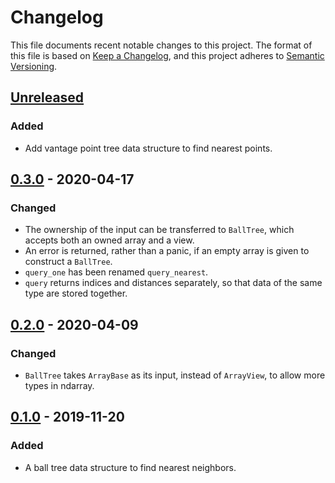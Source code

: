 # Changelog

This file documents recent notable changes to this project. The format of this
file is based on [Keep a Changelog](https://keepachangelog.com/en/1.0.0/), and
this project adheres to [Semantic
Versioning](https://semver.org/spec/v2.0.0.html).

## [Unreleased]

### Added

- Add vantage point tree data structure to find nearest points.

## [0.3.0] - 2020-04-17

### Changed

- The ownership of the input can be transferred to `BallTree`, which accepts
  both an owned array and a view.
- An error is returned, rather than a panic, if an empty array is given to
  construct a `BallTree`.
- `query_one` has been renamed `query_nearest`.
- `query` returns indices and distances separately, so that data of the same
  type are stored together.

## [0.2.0] - 2020-04-09

### Changed

- `BallTree` takes `ArrayBase` as its input, instead of `ArrayView`, to allow
  more types in ndarray.

## [0.1.0] - 2019-11-20

### Added

- A ball tree data structure to find nearest neighbors.

[Unreleased]: https://github.com/petabi/petal-neighbors/compare/0.3.0...master
[0.3.0]: https://github.com/petabi/petal-neighbors/compare/0.2.0...0.3.0
[0.2.0]: https://github.com/petabi/petal-neighbors/compare/0.1.0...0.2.0
[0.1.0]: https://github.com/petabi/petal-neighbors/tree/0.1.0
